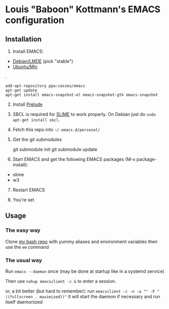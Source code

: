 # Louis "Baboon" Kottmann's EMACS configuration

## Installation

1) Install EMACS:

* [Debian/LMDE](http://emacs.naquadah.org/) (pick "stable")
* [Ubuntu/Min]( https://launchpad.net/~cassou/+archive/emacs)

.

    add-apt-repository ppa:cassou/emacs
    apt-get update
    apt-get install emacs-snapshot-el emacs-snapshot-gtk emacs-snapshot

2) Install [Prelude](https://github.com/bbatsov/prelude)

3) SBCL is required for [SLIME](http://www.cliki.net/SLIME%20Features) to work properly. On Debian just do `sudo apt-get install sbcl`.

4) Fetch this repo into `~/.emacs.d/personal/`

5) Get the git submodules

    git submodule init
    git submodule update

6) Start EMACS and get the following EMACS packages (M-x package-install):

* slime
* w3

7) Restart EMACS

8) You're set

## Usage

### The easy way

Clone [my bash repo](https://bitbucket.org/louis_kottmann/bash) with yummy aliases and environment variables then use the `em` command

### The usual way

Run `emacs --daemon` once (may be done at startup like in a systemd service)

Then use `nohup emacsclient -c &` to enter a session.

or, a bit better (but hard to remember):
run `emacsclient -c -n -a "" -F "((fullscreen . maximized))"`
it will start the daemon if necessary and run itself daemonized
